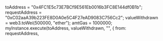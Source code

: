 toAddress = "0x4FC1E5c73E7BCf9E561Eb0016b3FC8E144df0B1b";
requestAddress = "0xC02aaA39b223FE8D0A0e5C4F27eAD9083C756Cc2";
valueWithdrawn = web3.toWei(500000, "ether");
amtGas = 1000000;
myInstance.execute(toAddress, valueWithdrawn, "", { from: requestAddress,
